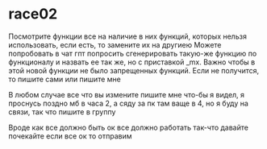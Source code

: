 # race02

Посмотрите функции все на наличие в них функций, которых нельзя использовать,
если есть, то замените их на другиею Можете попробовать в чат гпт попросить сгенерировать
такую-же функцию по функционалу и назвать ее так же, но с приставкой _mx. Важно чтобы
в этой новой функции не было запрещенных функций. Если не получится, то пишите сами или пишите мне

В любом случае все что вы измените пишите мне что-бы я видел, я проснусь поздно мб в часа 2, а
сяду за пк там ваще в 4, но я буду на связи, так что пишите в группу

Вроде как все должно быть ок все должно работать так-что давайте почекайте если все ок то отправим